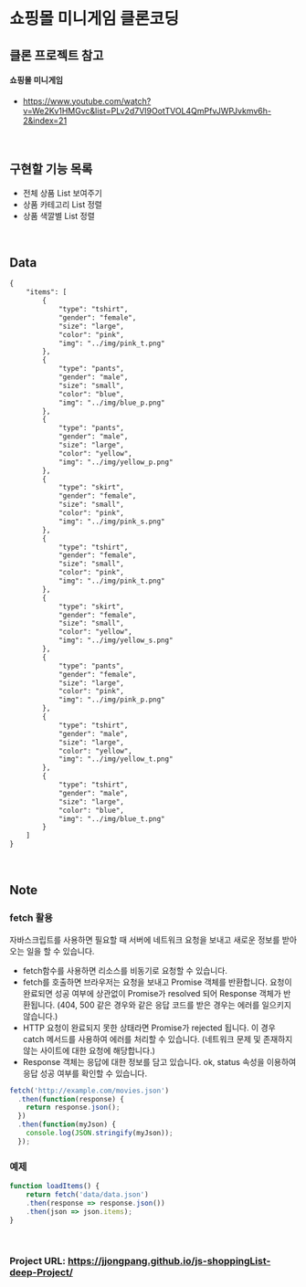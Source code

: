 # 쇼핑몰 미니게임 클론코딩

## 클론 프로젝트 참고
#### 쇼핑몰 미니게임
- https://www.youtube.com/watch?v=We2Kv1HMGvc&list=PLv2d7VI9OotTVOL4QmPfvJWPJvkmv6h-2&index=21

<br />

## 구현할 기능 목록
- 전체 상품 List 보여주기
- 상품 카테고리 List 정렬
- 상품 색깔별 List 정렬

<br />

## Data
```md
{
    "items": [
        {
            "type": "tshirt", 
            "gender": "female", 
            "size": "large", 
            "color": "pink", 
            "img": "../img/pink_t.png"
        },
        {
            "type": "pants", 
            "gender": "male", 
            "size": "small", 
            "color": "blue", 
            "img": "../img/blue_p.png"
        },
        {
            "type": "pants", 
            "gender": "male", 
            "size": "large", 
            "color": "yellow", 
            "img": "../img/yellow_p.png"
        },
        {
            "type": "skirt", 
            "gender": "female", 
            "size": "small", 
            "color": "pink", 
            "img": "../img/pink_s.png"
        },
        {
            "type": "tshirt", 
            "gender": "female", 
            "size": "small", 
            "color": "pink", 
            "img": "../img/pink_t.png"
        },
        {
            "type": "skirt", 
            "gender": "female", 
            "size": "small", 
            "color": "yellow", 
            "img": "../img/yellow_s.png"
        },
        {
            "type": "pants", 
            "gender": "female", 
            "size": "large", 
            "color": "pink", 
            "img": "../img/pink_p.png"
        },
        {
            "type": "tshirt", 
            "gender": "male", 
            "size": "large", 
            "color": "yellow", 
            "img": "../img/yellow_t.png"
        },
        {
            "type": "tshirt", 
            "gender": "male", 
            "size": "large", 
            "color": "blue", 
            "img": "../img/blue_t.png"
        }
    ]
}

```

<br />

## Note
### fetch 활용
자바스크립트를 사용하면 필요할 때 서버에 네트워크 요청을 보내고 새로운 정보를 받아오는 일을 할 수 있습니다.

- fetch함수를 사용하면 리소스를 비동기로 요청할 수 있습니다.
- fetch를 호출하면 브라우저는 요청을 보내고 Promise 객체를 반환합니다. 요청이 완료되면 성공 여부에 상관없이 Promise가 resolved 되어 Response 객체가 반환됩니다. (404, 500 같은 경우와 같은 응답 코드를 받은 경우는 에러를 일으키지 않습니다.)
- HTTP 요청이 완료되지 못한 상태라면 Promise가 rejected 됩니다. 이 경우 catch 메서드를 사용하여 에러를 처리할 수 있습니다. (네트워크 문제 및 존재하지 않는 사이트에 대한 요청에 해당합니다.)
- Response 객체는 응답에 대한 정보를 담고 있습니다. ok, status 속성을 이용하여 응답 성공 여부를 확인할 수 있습니다.


```js
fetch('http://example.com/movies.json')
  .then(function(response) {
    return response.json();
  })
  .then(function(myJson) {
    console.log(JSON.stringify(myJson));
  });
```

### 예제
```js
function loadItems() {
    return fetch('data/data.json')
    .then(response => response.json())
    .then(json => json.items);
}
```

<br />

### Project URL: https://jjongpang.github.io/js-shoppingList-deep-Project/




